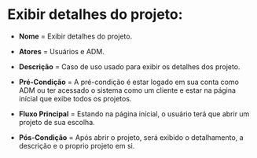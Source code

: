 #  Exibir detalhes do projeto:

- **Nome** = Exibir detalhes do projeto.  

- **Atores** = Usuários e ADM.  

- **Descrição** = Caso de uso usado para exibir os detalhes dos projeto.  

- **Pré-Condição** = A pré-condição é estar logado em sua conta como ADM ou ter acessado o sistema como um cliente e estar na página inícial que exibe todos os projetos.  

- **Fluxo Principal** = Estando na página inícial, o usuário terá que abrir um projeto de sua escolha.  

- **Pós-Condição** = Após abrir o projeto, será exibido o detalhamento, a descrição e o proprio projeto em si.  
